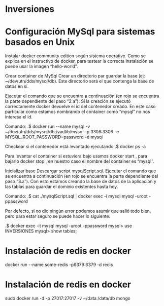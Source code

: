 # Inversiones


# Configuración MySql para sistemas basados en Unix

Instalar docker community edition según sistema operativo. Como se explica en el instructivo de docker, para testear la correcta instalación se puede usar la imagen “hello-world”.


Crear container de MySql
Crear un directorio par guardar la base (ej: ~/dev/utn/dds/mysql/db). Este directorio será el que contenga la base de datos en sí.
	
Ejecutar el comando que se encuentra a continuación (en rojo se encuentra la parte dependiente del paso “2.a”). Si la creación se ejecutó correctamente docker devuelve el id del contenedor creado. En este caso particular como estamos nombrando el container como “mysql” no nos interesa el id.

Comando:
.$ docker run --name mysql -v ~/dev/utn/dds/mysql/db:/var/lib/mysql -p 3306:3306 -e MYSQL_ROOT_PASSWORD=password -d mysql

Checkear si el contenedor está levantado ejecutando .$ docker ps -a



Para levantar el container si estuviera bajo usamos docker start <nombre del container>, para bajarlo docker stop <nombre del container>, en nuestro caso el nombre del container es “mysql”.

Inicializar base
Descargar script mysqlScript.sql.
Ejecutar el comando que se encuentra a continuación (en rojo se encuentra la parte dependiente del paso “3.a”). Con esto estamos creando la base de datos de la aplicación y las tablas para guardar el dominio existentes hasta hoy.

Comando:
.$ cat ./mysqlScript.sql | docker exec -i mysql mysql -uroot -ppassword


Por defecto, si no dio ningún error podemos asumir que salió todo bien, pero para estar seguro se puede hacer lo siguiente.

.$ docker exec -it mysql mysql -uroot -ppassword
mysql> use INVERSIONES
mysql> show tables;


# Instalación de redis en docker

docker run --name some-redis -p6379:6379 -d redis


# Instalación de redis en docker

sudo docker run -d -p 27017:27017 -v ~/data:/data/db mongo
